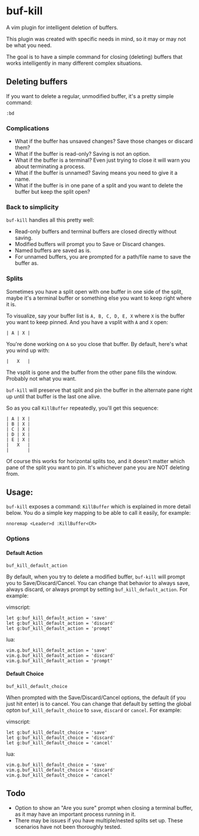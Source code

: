 # buf-kill

A vim plugin for intelligent deletion of buffers.

This plugin was created with specific needs in mind, so it may or may not be what you need.

The goal is to have a simple command for closing (deleting) buffers that works intelligently in many different complex situations.

## Deleting buffers

If you want to delete a regular, unmodified buffer, it's a pretty simple command:

```
:bd
```

### Complications

- What if the buffer has unsaved changes? Save those changes or discard them?
- What if the buffer is read-only? Saving is not an option.
- What if the buffer is a terminal? Even just trying to close it will warn you about terminating a process.
- What if the buffer is unnamed? Saving means you need to give it a name.
- What if the buffer is in one pane of a split and you want to delete the buffer but keep the split open?

### Back to simplicity

`buf-kill` handles all this pretty well:

- Read-only buffers and terminal buffers are closed directly without saving.
- Modified buffers will prompt you to Save or Discard changes.
- Named buffers are saved as is.
- For unnamed buffers, you are prompted for a path/file name to save the buffer as.

### Splits

Sometimes you have a split open with one buffer in one side of the split, maybe it's a terminal buffer or something else you want to keep right where it is.

To visualize, say your buffer list is `A, B, C, D, E, X` where `X` is the buffer you want to keep pinned. And you have a vsplit with `A` and `X` open:

```
| A | X |
```

You're done working on `A` so you close that buffer. By default, here's what you wind up with:

```
|   X   |
```

The vsplit is gone and the buffer from the other pane fills the window. Probably not what you want.

`buf-kill` will preserve that split and pin the buffer in the alternate pane right up until that buffer is the last one alive.

So as you call `KillBuffer` repeatedly, you'll get this sequence:

```
| A | X |
| B | X |
| C | X |
| D | X |
| E | X |
|   X   |
|       |
```

Of course this works for horizontal splits too, and it doesn't matter which pane of the split you want to pin. It's whichever pane you are NOT deleting from.

## Usage:

`buf-kill` exposes a command: `KillBuffer` which is explained in more detail below. You do a simple key mapping to be able to call it easily, for example:

```
nnoremap <Leader>d :KillBuffer<CR>
```

### Options

#### Default Action

`buf_kill_default_action`

By default, when you try to delete a modified buffer, `buf-kill` will prompt you to Save/Discard/Cancel. You can change that behavior to always save, always discard, or always prompt by setting `buf_kill_default_action`. For example:

vimscript:

```
let g:buf_kill_default_action = 'save'
let g:buf_kill_default_action = 'discard'
let g:buf_kill_default_action = 'prompt'
```

lua:

```
vim.g.buf_kill_default_action = 'save'
vim.g.buf_kill_default_action = 'discard'
vim.g.buf_kill_default_action = 'prompt'
```


#### Default Choice

`buf_kill_default_choice`

When prompted with the Save/Discard/Cancel options, the default (if you just hit enter) is to cancel. You can change that default by setting the global opton `buf_kill_default_choice` to `save`, `discard` or `cancel`. For example:

vimscript:

```
let g:buf_kill_default_choice = 'save'
let g:buf_kill_default_choice = 'discard'
let g:buf_kill_default_choice = 'cancel'
```

lua:

```
vim.g.buf_kill_default_choice = 'save'
vim.g.buf_kill_default_choice = 'discard'
vim.g.buf_kill_default_choice = 'cancel'
```

## Todo

- Option to show an "Are you sure" prompt when closing a terminal buffer, as it may have an important process running in it.
- There may be issues if you have multiple/nested splits set up. These scenarios have not been thoroughly tested.
